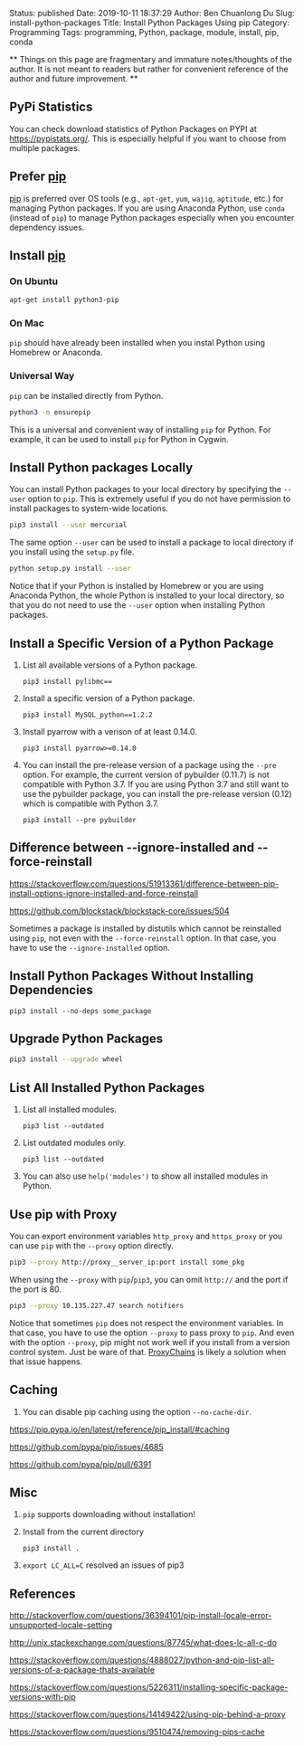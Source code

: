 Status: published
Date: 2019-10-11 18:37:29
Author: Ben Chuanlong Du
Slug: install-python-packages
Title: Install Python Packages Using pip
Category: Programming
Tags: programming, Python, package, module, install, pip, conda

**
Things on this page are fragmentary and immature notes/thoughts of the author.
It is not meant to readers but rather for convenient reference of the author and future improvement.
**

## PyPi Statistics

You can check download statistics of Python Packages on PYPI at https://pypistats.org/.
This is especially helpful if you want to choose from multiple packages.

## Prefer [pip](https://pip.pypa.io/en/stable/reference/)

[pip](https://pip.pypa.io/en/stable/reference/)
is preferred over OS tools
(e.g., `apt-get`, `yum`, `wajig`, `aptitude`, etc.) for managing Python packages.
If you are using Anaconda Python,
use `conda` (instead of `pip`) to manage Python packages
especially when you encounter dependency issues.

## Install [pip](https://pip.pypa.io/en/stable/reference/)

### On Ubuntu

```Bash
apt-get install python3-pip
```

### On Mac

`pip` should have already been installed when you instal Python using Homebrew or Anaconda.

### Universal Way

`pip` can be installed directly from Python.

```Bash
python3 -m ensurepip
```

This is a universal and convenient way of installing `pip` for Python.
For example,
it can be used to install `pip` for Python in Cygwin.


## Install Python packages Locally

You can install Python packages to your local directory 
by specifying the `--user` option to `pip`.
This is extremely useful if you do not have permission 
to install packages to system-wide locations.
```Bash
pip3 install --user mercurial
```
The same option `--user` can be used to install a package to local directory
if you install using the `setup.py` file.
```Bash
python setup.py install --user
```
Notice that if your Python is installed by Homebrew or you are using Anaconda Python,
the whole Python is installed to your local directory,
so that you do not need to use the `--user` option when installing Python packages.

## Install a Specific Version of a Python Package

1. List all available versions of a Python package. 
    ```
    pip3 install pylibmc==
    ```
2. Install a specific version of a Python package.
    ```
    pip3 install MySQL_python==1.2.2
    ```
3. Install pyarrow with a verison of at least 0.14.0.
    ```
    pip3 install pyarrow>=0.14.0
    ```
4. You can install the pre-release version of a package using the `--pre` option.
    For example, 
    the current version of pybuilder (0.11.7) is not compatible with Python 3.7.
    If you are using Python 3.7 and still want to use the pybuilder package, 
    you can install the pre-release version (0.12) which is compatible with Python 3.7.
    ```
    pip3 install --pre pybuilder
    ```

## Difference between --ignore-installed and --force-reinstall

https://stackoverflow.com/questions/51913361/difference-between-pip-install-options-ignore-installed-and-force-reinstall

https://github.com/blockstack/blockstack-core/issues/504

Sometimes a package is installed by distutils
which cannot be reinstalled using `pip`, 
not even with the `--force-reinstall` option.
In that case, 
you have to use the `--ignore-installed` option.

## Install Python Packages Without Installing Dependencies

```
pip3 install --no-deps some_package
```

## Upgrade Python Packages

```sh
pip3 install --upgrade wheel
```

## List All Installed Python Packages

1. List all installed modules.
    ```
    pip3 list --outdated
    ```

2. List outdated modules only.
    ```
    pip3 list --outdated
    ```

3. You can also use `help('modules')` to show all installed modules in Python.

## Use pip with Proxy

You can export environment variables `http_proxy` and `https_proxy`
or you can use `pip` with the `--proxy` option directly.
```Bash
pip3 --proxy http://proxy__server_ip:port install some_pkg
```
When using the `--proxy` with `pip`/`pip3`, 
you can omit `http://` and the port if the port is 80.
```Bash
pip3 --proxy 10.135.227.47 search notifiers
```

Notice that sometimes `pip` does not respect the environment variables.
In that case, 
you have to use the option `--proxy` to pass proxy to `pip`.
And even with the option `--proxy`,
pip might not work well if you install from a version control system. 
Just be ware of that.
[ProxyChains](http://www.legendu.net/misc/blog/proxychains-tips/)
is likely a solution when that issue happens.

## Caching

1. You can disable pip caching using the option `--no-cache-dir`.

https://pip.pypa.io/en/latest/reference/pip_install/#caching


https://github.com/pypa/pip/issues/4685

https://github.com/pypa/pip/pull/6391

## Misc

1. `pip` supports downloading without installation!

2. Install from the current directory
    ```
    pip3 install .
    ```

4. `export LC_ALL=C` resolved an issues of pip3

## References

http://stackoverflow.com/questions/36394101/pip-install-locale-error-unsupported-locale-setting

http://unix.stackexchange.com/questions/87745/what-does-lc-all-c-do

https://stackoverflow.com/questions/4888027/python-and-pip-list-all-versions-of-a-package-thats-available

https://stackoverflow.com/questions/5226311/installing-specific-package-versions-with-pip

https://stackoverflow.com/questions/14149422/using-pip-behind-a-proxy

https://stackoverflow.com/questions/9510474/removing-pips-cache

